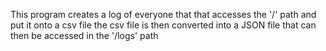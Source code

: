 This program creates a log of everyone that that accesses the '/' path and put it onto a csv file
the csv file is then converted into a JSON file that can then be accessed in the '/logs' path